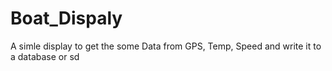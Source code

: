 # Boat_Dispaly
 A simle display to get the some Data from GPS, Temp, Speed and write it to a database or sd
